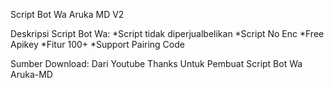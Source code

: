 Script Bot Wa Aruka MD V2

Deskripsi Script Bot Wa:
*Script tidak diperjualbelikan
*Script No Enc
*Free Apikey
*Fitur 100+
*Support Pairing Code

Sumber Download: Dari Youtube
Thanks Untuk Pembuat Script Bot Wa Aruka-MD
